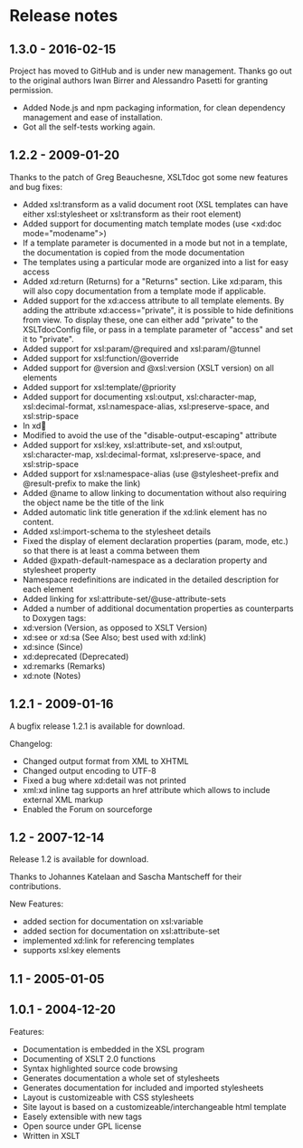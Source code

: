 # Release notes

## 1.3.0 - 2016-02-15

Project has moved to GitHub and is under new management. Thanks go out to the
original authors Iwan Birrer and Alessandro Pasetti for granting permission.

* Added Node.js and npm packaging information, for clean dependency management
  and ease of installation.
* Got all the self-tests working again.


## 1.2.2 - 2009-01-20

Thanks to the patch of Greg Beauchesne, XSLTdoc got some new features and bug 
fixes:

* Added xsl:transform as a valid document root (XSL templates can
  have either xsl:stylesheet or xsl:transform as their root
  element)
* Added support for documenting match template modes
  (use <xd:doc mode="modename">)
* If a template parameter is documented in a mode but not in a
  template, the documentation is copied from the mode documentation
* The templates using a particular mode are organized into a list
  for easy access
* Added xd:return (Returns) for a "Returns" section. Like xd:param,
  this will also copy documentation from a template mode if applicable.
* Added support for the xd:access attribute to all template elements.
  By adding the attribute xd:access="private", it is possible to hide
  definitions from view. To display these, one can either add
  "<Access>private</Access>" to the XSLTdocConfig file, or pass
  in a template parameter of "access" and set it to "private".
* Added support for xsl:param/@required and xsl:param/@tunnel
* Added support for xsl:function/@override
* Added support for @version and @xsl:version (XSLT version) on
  all elements
* Added support for xsl:template/@priority
* Added support for documenting xsl:output, xsl:character-map,
  xsl:decimal-format, xsl:namespace-alias, xsl:preserve-space, and
  xsl:strip-space
* In xd:link:
* Modified to avoid the use of the "disable-output-escaping"
  attribute
* Added support for xsl:key, xsl:attribute-set, and xsl:output,
  xsl:character-map, xsl:decimal-format, xsl:preserve-space, and
  xsl:strip-space
* Added support for xsl:namespace-alias (use @stylesheet-prefix and
  @result-prefix to make the link)
* Added @name to allow linking to documentation without also
  requiring the object name be the title of the link
* Added automatic link title generation if the xd:link element has
  no content.
* Added xsl:import-schema to the stylesheet details
* Fixed the display of element declaration properties (param, mode,
  etc.) so that there is at least a comma between them
* Added @xpath-default-namespace as a declaration property and
  stylesheet property
* Namespace redefinitions are indicated in the detailed description for
  each element
* Added linking for xsl:attribute-set/@use-attribute-sets
* Added a number of additional documentation properties as
  counterparts to Doxygen tags:
* xd:version (Version, as opposed to XSLT Version)
* xd:see or xd:sa (See Also; best used with xd:link)
* xd:since (Since)
* xd:deprecated (Deprecated)
* xd:remarks (Remarks)
* xd:note (Notes)


## 1.2.1 - 2009-01-16

A bugfix release 1.2.1 is available for download.

Changelog:

* Changed output format from XML to XHTML
* Changed output encoding to UTF-8
* Fixed a bug where xd:detail was not printed
* xml:xd inline tag supports an href attribute which allows to include external XML markup
* Enabled the Forum on sourceforge


## 1.2 - 2007-12-14

Release 1.2 is available for download.

Thanks to Johannes Katelaan and Sascha Mantscheff for their contributions.

New Features:

* added section for documentation on xsl:variable
* added section for documentation on xsl:attribute-set
* implemented xd:link for referencing templates
* supports xsl:key elements

## 1.1 - 2005-01-05


## 1.0.1 - 2004-12-20


Features:

* Documentation is embedded in the XSL program
* Documenting of XSLT 2.0 functions
* Syntax highlighted source code browsing
* Generates documentation a whole set of stylesheets
* Generates documentation for included and imported stylesheets
* Layout is customizeable with CSS stylesheets
* Site layout is based on a customizeable/interchangeable html template
* Easely extensible with new tags
* Open source under GPL license
* Written in XSLT
